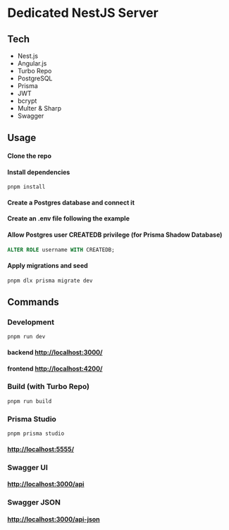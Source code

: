 # Dedicated NestJS Server

## Tech

- Nest.js
- Angular.js
- Turbo Repo
- PostgreSQL
- Prisma
- JWT
- bcrypt
- Multer & Sharp
- Swagger

## Usage

#### Clone the repo

#### Install dependencies

```
pnpm install
```

#### Create a Postgres database and connect it

#### Create an .env file following the example

#### Allow Postgres user CREATEDB privilege (for Prisma Shadow Database)

```sql
ALTER ROLE username WITH CREATEDB;
```

#### Apply migrations and seed

```
pnpm dlx prisma migrate dev
```

## Commands

### Development

```
pnpm run dev
```

#### backend <http://localhost:3000/>

#### frontend <http://localhost:4200/>

### Build (with Turbo Repo)

```
pnpm run build
```

### Prisma Studio

```
pnpm prisma studio
```

#### <http://localhost:5555/>

### Swagger UI

#### <http://localhost:3000/api>

### Swagger JSON

#### <http://localhost:3000/api-json>
